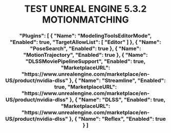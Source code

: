 <h1 align="center">TEST UNREAL ENGINE 5.3.2 MOTIONMATCHING
<h3 align="center">"Plugins": [  
		{  
			"Name": "ModelingToolsEditorMode",  
			"Enabled": true,  
			"TargetAllowList": [  
				"Editor"  
			]  
		},  
		{  
			"Name": "PoseSearch",  
			"Enabled": true  
		},  
		{  
			"Name": "MotionTrajectory",  
			"Enabled": true  
		},  
		{  
			"Name": "DLSSMoviePipelineSupport",  
			"Enabled": true,  
			"MarketplaceURL": "https://www.unrealengine.com/marketplace/en-US/product/nvidia-dlss"  
		},  
		{  
			"Name": "Streamline",  
			"Enabled": true,  
			"MarketplaceURL": "https://www.unrealengine.com/marketplace/en-US/product/nvidia-dlss"  
		},  
		{  
			"Name": "DLSS",  
			"Enabled": true,  
			"MarketplaceURL": "https://www.unrealengine.com/marketplace/en-US/product/nvidia-dlss"  
		},  
		{  
			"Name": "Reflex",  
			"Enabled": true  
		}  
	]  
</h3>  
